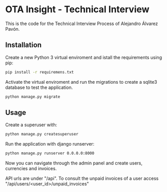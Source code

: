 # OTA Insight - Technical Interview

This is the code for the Technical Interview Process of Alejandro Álvarez Pavón.

## Installation

Create a new Python 3 virtual enviroment and istall the requirements using pip:

```bash
pip install -r requiremens.txt 
```

Activate the virtual enviroment and run the migrations to create a sqlite3 database to test the application.

```bash
python manage.py migrate
```

## Usage

Create a superuser with:

```bash
python manage.py createsuperuser
```

Run the application with django runserver:

```bash
python manage.py runserver 0.0.0.0:8000
```

Now you can navigate through the admin panel and create users, currencies and invoices.

API urls are under "/api". To consult the unpaid invoices of a user access "/api/users/<user_id>/unpaid_invoices"